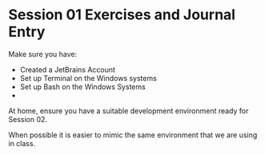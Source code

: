 # Session 01 Exercises and Journal Entry

Make sure you have:

- Created a JetBrains Account
- Set up Terminal on the Windows systems
- Set up Bash on the Windows Systems
- 

At home, ensure you have a suitable development environment ready for Session 02.

When possible it is easier to mimic the same environment that we are using in class.
